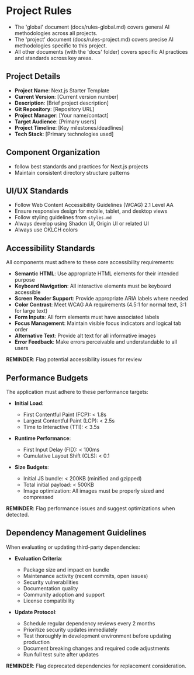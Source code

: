 # Project Rules

- The 'global' document (docs/rules-global.md) covers general AI methodologies across all projects.
- The 'project' document (docs/rules-project.md) covers precise AI methodologies specific to this project.
- All other documents (with the 'docs' folder) covers specific AI practices and standards across key areas.

## Project Details

- **Project Name**: Next.js Starter Template
- **Current Version**: [Current version number]
- **Description**: [Brief project description]
- **Git Repository**: [Repository URL]
- **Project Manager**: [Your name/contact]
- **Target Audience**: [Primary users]
- **Project Timeline**: [Key milestones/deadlines]
- **Tech Stack**: [Primary technologies used]

## Component Organization

- follow best standards and practices for Next.js projects
- Maintain consistent directory structure patterns

## UI/UX Standards

- Follow Web Content Accessibility Guidelines (WCAG) 2.1 Level AA
- Ensure responsive design for mobile, tablet, and desktop views
- Follow styling guidelines from `styles.md`
- Always develop using Shadcn UI, Origin UI or related UI
- Always use OKLCH colors

## Accessibility Standards

All components must adhere to these core accessibility requirements:

- **Semantic HTML**: Use appropriate HTML elements for their intended purpose
- **Keyboard Navigation**: All interactive elements must be keyboard accessible
- **Screen Reader Support**: Provide appropriate ARIA labels where needed
- **Color Contrast**: Meet WCAG AA requirements (4.5:1 for normal text, 3:1 for large text)
- **Form Inputs**: All form elements must have associated labels
- **Focus Management**: Maintain visible focus indicators and logical tab order
- **Alternative Text**: Provide alt text for all informative images
- **Error Feedback**: Make errors perceivable and understandable to all users

**REMINDER**: Flag potential accessibility issues for review

## Performance Budgets

The application must adhere to these performance targets:

- **Initial Load**:

  - First Contentful Paint (FCP): < 1.8s
  - Largest Contentful Paint (LCP): < 2.5s
  - Time to Interactive (TTI): < 3.5s

- **Runtime Performance**:

  - First Input Delay (FID): < 100ms
  - Cumulative Layout Shift (CLS): < 0.1

- **Size Budgets**:
  - Initial JS bundle: < 200KB (minified and gzipped)
  - Total initial payload: < 500KB
  - Image optimization: All images must be properly sized and compressed

**REMINDER**: Flag performance issues and suggest optimizations when detected.

## Dependency Management Guidelines

When evaluating or updating third-party dependencies:

- **Evaluation Criteria**:

  - Package size and impact on bundle
  - Maintenance activity (recent commits, open issues)
  - Security vulnerabilities
  - Documentation quality
  - Community adoption and support
  - License compatibility

- **Update Protocol**:
  - Schedule regular dependency reviews every 2 months
  - Prioritize security updates immediately
  - Test thoroughly in development environment before updating production
  - Document breaking changes and required code adjustments
  - Run full test suite after updates

**REMINDER**: Flag deprecated dependencies for replacement consideration.
